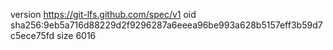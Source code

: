 version https://git-lfs.github.com/spec/v1
oid sha256:9eb5a716d88229d2f9296287a6eeea96be993a628b5157eff3b59d7c5ece75fd
size 6016
